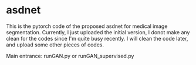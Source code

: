 # asdnet
This is the pytorch code of the proposed asdnet for medical image segmentation. Currently, I just uploaded the initial version, I donot make any clean for the codes since I'm quite busy recently. I will clean the code later, and upload some other pieces of codes.

Main entrance: runGAN.py or runGAN_supervised.py


